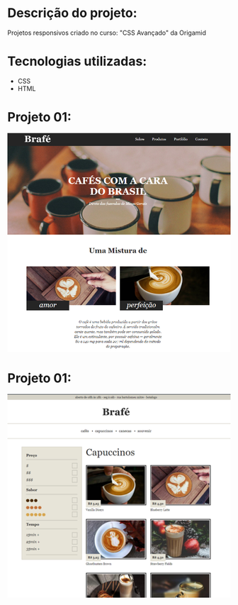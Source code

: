 # Descrição do projeto:

Projetos responsivos criado no curso: "CSS Avançado" da Origamid

# Tecnologias utilizadas:

- CSS
- HTML

# Projeto 01:

![](https://github.com/iorgama/origamid_css_avancado/blob/main/Exemplo-01/img/exercicio01.png)

# Projeto 01:

![](https://github.com/iorgama/origamid_css_avancado/blob/main/Exemplo-02/img/exercicio02.png)
